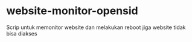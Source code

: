 # website-monitor-opensid
Scrip untuk memonitor website dan melakukan reboot jiga website tidak bisa diakses
